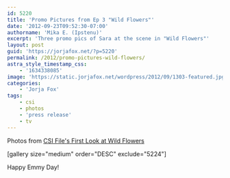 ```yaml
---
id: 5220
title: 'Promo Pictures from Ep 3 "Wild Flowers"'
date: '2012-09-23T09:52:30-07:00'
authorname: 'Mika E. (Ipstenu)'
excerpt: 'Three promo pics of Sara at the scene in "Wild Flowers"'
layout: post
guid: 'https://jorjafox.net/?p=5220'
permalink: /2012/promo-pictures-wild-flowers/
astra_style_timestamp_css:
    - '1634338085'
image: 'https://static.jorjafox.net/wordpress/2012/09/1303-featured.jpg'
categories:
    - 'Jorja Fox'
tags:
    - csi
    - photos
    - 'press release'
    - tv
---
```


Photos from <a href="http://www.csifiles.com/content/2012/09/csi-first-look-wild-flowers/">CSI File's First Look at Wild Flowers</a>

[gallery size="medium" order="DESC" exclude="5224"]

Happy Emmy Day!
